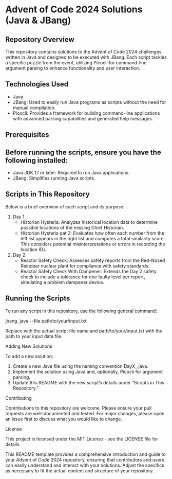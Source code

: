 # Advent of Code 2024 Solutions (Java & JBang)

## Repository Overview

This repository contains solutions to the Advent of Code 2024 challenges, written in Java and designed to be executed with JBang. Each script tackles a specific puzzle from the event, utilizing Picocli for command-line argument parsing to enhance functionality and user interaction.

## Technologies Used

- Java
- JBang: Used to easily run Java programs as scripts without the need for manual compilation.
- Picocli: Provides a framework for building command-line applications with advanced parsing capabilities and generated help messages.

## Prerequisites

## Before running the scripts, ensure you have the following installed:

- Java JDK 17 or later: Required to run Java applications.
- JBang: Simplifies running Java scripts. 

## Scripts in This Repository

Below is a brief overview of each script and its purpose:

1. Day 1 
     - Historian Hysteria: Analyzes historical location data to determine possible locations of the missing Chief Historian.
     - Historian Hysteria pat 2: Evaluates how often each number from the left list appears in the right list and computes a total similarity score. This considers potential misinterpretations or errors in recording the location IDs.
2. Day 2
    - Reactor Safety Check: Assesses safety reports from the Red-Nosed Reindeer nuclear plant for compliance with safety standards.
    - Reactor Safety Check With Dampener: Extends the Day 2 safety check to include a tolerance for one faulty level per report, simulating a problem dampener device.

## Running the Scripts

To run any script in this repository, use the following general command:

jbang <script-name>.java --file path/to/your/input.txt

Replace <script-name> with the actual script file name and path/to/your/input.txt with the path to your input data file.

Adding New Solutions

To add a new solution:

1.	Create a new Java file using the naming convention DayX_<PuzzleName>.java.
2.	Implement the solution using Java and, optionally, Picocli for argument parsing.
3.	Update this README with the new script’s details under “Scripts in This Repository.”

Contributing

Contributions to this repository are welcome. Please ensure your pull requests are well-documented and tested. For major changes, please open an issue first to discuss what you would like to change.

License

This project is licensed under the MIT License - see the LICENSE file for details.

This README template provides a comprehensive introduction and guide to your Advent of Code 2024 repository, ensuring that contributors and users can easily understand and interact with your solutions. Adjust the specifics as necessary to fit the actual content and structure of your repository.
